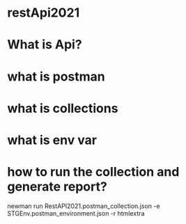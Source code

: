 # restApi2021

# What is Api?

# what is postman

# what is collections

# what is env var

# how to run the collection and generate report?
newman run RestAPI2021.postman_collection.json -e STGEnv.postman_environment.json -r htmlextra

